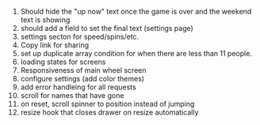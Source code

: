 1. Should hide the "up now" text once the game is over and the weekend text is showing
2. should add a field to set the final text (settings page)
3. settings secton for speed/spins/etc.
4. Copy link for sharing
5. set up duplicate array condition for when there are less than 11 people.
6. loading states for screens
7. Responsiveness of main wheel screen
8. configure settings (add color themes)
9. add error handleing for all requests
10. scroll for names that have gone
11. on reset, scroll spinner to position instead of jumping
12. resize hook that closes drawer on resize automatically
